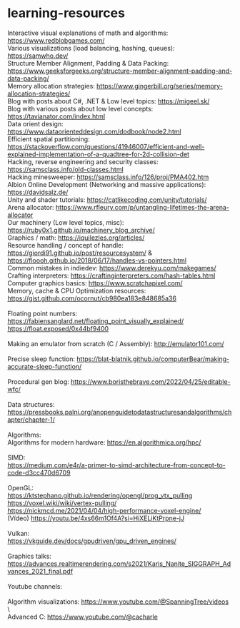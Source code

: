 # learning-resources

Interactive visual explanations of math and algorithms: https://www.redblobgames.com/ \
Various visualizations (load balancing, hashing, queues): https://samwho.dev/ \
Structure Member Alignment, Padding & Data Packing: https://www.geeksforgeeks.org/structure-member-alignment-padding-and-data-packing/ \
Memory allocation strategies: https://www.gingerbill.org/series/memory-allocation-strategies/ \
Blog with posts about C#, .NET & Low level topics: https://migeel.sk/ \
Blog with various posts about low level concepts: https://tavianator.com/index.html  \
Data orient design: https://www.dataorienteddesign.com/dodbook/node2.html \
Efficient spatial partitioning: https://stackoverflow.com/questions/41946007/efficient-and-well-explained-implementation-of-a-quadtree-for-2d-collision-det \
Hacking, reverse engineering and security classes: https://samsclass.info/old-classes.html \
Hacking minesweeper: https://samsclass.info/126/proj/PMA402.htm \
Albion Online Development (Networking and massive applications): https://davidsalz.de/ \
Unity and shader tutorials: https://catlikecoding.com/unity/tutorials/ \
Arena allocator: https://www.rfleury.com/p/untangling-lifetimes-the-arena-allocator \
Our machinery (Low level topics, misc): https://ruby0x1.github.io/machinery_blog_archive/ \
Graphics / math: https://iquilezles.org/articles/ \
Resource handling / concept of handle: https://giordi91.github.io/post/resourcesystem/ & https://floooh.github.io/2018/06/17/handles-vs-pointers.html \
Common mistakes in indiedev: https://www.derekyu.com/makegames/ \
Crafting interpreters: https://craftinginterpreters.com/hash-tables.html \
Computer graphics basics: https://www.scratchapixel.com/ \
Memory, cache & CPU Optimization resources: https://gist.github.com/ocornut/cb980ea183e848685a36 \
\
Floating point numbers: \
https://fabiensanglard.net/floating_point_visually_explained/ \
https://float.exposed/0x44bf9400 \
\
Making an emulator from scratch (C / Assembly): http://emulator101.com/ \
\
Precise sleep function: https://blat-blatnik.github.io/computerBear/making-accurate-sleep-function/ \
\
Procedural gen blog: https://www.boristhebrave.com/2022/04/25/editable-wfc/ \
\
Data structures: \
https://pressbooks.palni.org/anopenguidetodatastructuresandalgorithms/chapter/chapter-1/ \
\
Algorithms: \
Algorithms for modern hardware: https://en.algorithmica.org/hpc/ \
\
SIMD: \
https://medium.com/e4r/a-primer-to-simd-architecture-from-concept-to-code-d3cc470d6709 \
\
OpenGL: \
https://ktstephano.github.io/rendering/opengl/prog_vtx_pulling \
https://voxel.wiki/wiki/vertex-pulling/ \
https://nickmcd.me/2021/04/04/high-performance-voxel-engine/ \
(Vídeo) https://youtu.be/4xs66m1Of4A?si=HiXELiKtPrpne-jJ \
\
Vulkan: \
https://vkguide.dev/docs/gpudriven/gpu_driven_engines/ \
\
Graphics talks: \
https://advances.realtimerendering.com/s2021/Karis_Nanite_SIGGRAPH_Advances_2021_final.pdf \
\
Youtube channels: \
\
Algorithm visualizations: https://www.youtube.com/@SpanningTree/videos \  
Advanced C: https://www.youtube.com/@cacharle
